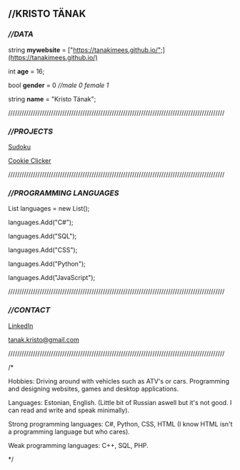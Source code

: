 ## //KRISTO TÄNAK


### *//DATA*

string **mywebsite** = ["https://tanakimees.github.io/";](https://tanakimees.github.io/)

int **age** = 16;

bool **gender** = 0 *//male 0 female 1*

string **name** = "Kristo Tänak";

////////////////////////////////////////////////////////////////////////////////////////////////

### *//PROJECTS*

[Sudoku](https://github.com/tanakimees/sudoku.git)

[Cookie Clicker](https://github.com/tanakimees/cookieclicker.git)

////////////////////////////////////////////////////////////////////////////////////////////////

### *//PROGRAMMING LANGUAGES*

List<string> languages = new List<string>();
  
languages.Add("C#");

languages.Add("SQL");
  
languages.Add("CSS");
  
languages.Add("Python");
  
languages.Add("JavaScript");
  
////////////////////////////////////////////////////////////////////////////////////////////////
  
### *//CONTACT*
  
[LinkedIn](https://www.linkedin.com/in/kristo-t%C3%A4nak-2934b5227/)
  
tanak.kristo@gmail.com
  
////////////////////////////////////////////////////////////////////////////////////////////////
  
/*
  
  Hobbies: Driving around with vehicles such as ATV's or cars. Programming and designing websites, games and desktop applications.
  
  Languages: Estonian, English. (Little bit of Russian aswell but it's not good. I can read and write and speak minimally).
  
  Strong programming languages: C#, Python, CSS, HTML (I know HTML isn't a programming language but who cares).
  
  Weak programming languages: C++, SQL, PHP.
  
*/
